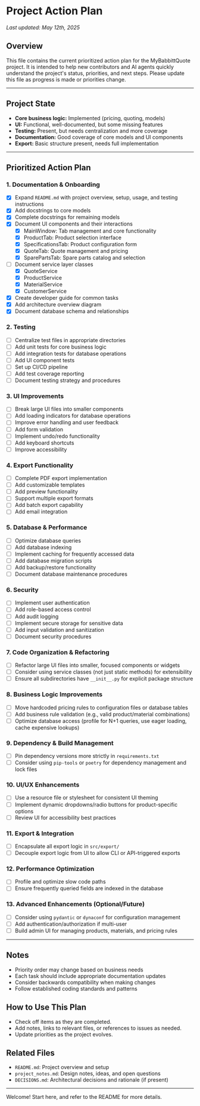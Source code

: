# Project Action Plan

_Last updated: May 12th, 2025_

## Overview
This file contains the current prioritized action plan for the MyBabbittQuote project. It is intended to help new contributors and AI agents quickly understand the project's status, priorities, and next steps. Please update this file as progress is made or priorities change.

---

## Project State
- **Core business logic:** Implemented (pricing, quoting, models)
- **UI:** Functional, well-documented, but some missing features
- **Testing:** Present, but needs centralization and more coverage
- **Documentation:** Good coverage of core models and UI components
- **Export:** Basic structure present, needs full implementation

---

## Prioritized Action Plan

### 1. Documentation & Onboarding
- [X] Expand `README.md` with project overview, setup, usage, and testing instructions
- [X] Add docstrings to core models
- [X] Complete docstrings for remaining models
- [X] Document UI components and their interactions
  - [X] MainWindow: Tab management and core functionality
  - [X] ProductTab: Product selection interface
  - [X] SpecificationsTab: Product configuration form
  - [X] QuoteTab: Quote management and pricing
  - [X] SparePartsTab: Spare parts catalog and selection
- [ ] Document service layer classes
  - [X] QuoteService
  - [X] ProductService
  - [X] MaterialService
  - [X] CustomerService
- [X] Create developer guide for common tasks
- [X] Add architecture overview diagram
- [X] Document database schema and relationships

### 2. Testing
- [ ] Centralize test files in appropriate directories
- [ ] Add unit tests for core business logic
- [ ] Add integration tests for database operations
- [ ] Add UI component tests
- [ ] Set up CI/CD pipeline
- [ ] Add test coverage reporting
- [ ] Document testing strategy and procedures

### 3. UI Improvements
- [ ] Break large UI files into smaller components
- [ ] Add loading indicators for database operations
- [ ] Improve error handling and user feedback
- [ ] Add form validation
- [ ] Implement undo/redo functionality
- [ ] Add keyboard shortcuts
- [ ] Improve accessibility

### 4. Export Functionality
- [ ] Complete PDF export implementation
- [ ] Add customizable templates
- [ ] Add preview functionality
- [ ] Support multiple export formats
- [ ] Add batch export capability
- [ ] Add email integration

### 5. Database & Performance
- [ ] Optimize database queries
- [ ] Add database indexing
- [ ] Implement caching for frequently accessed data
- [ ] Add database migration scripts
- [ ] Add backup/restore functionality
- [ ] Document database maintenance procedures

### 6. Security
- [ ] Implement user authentication
- [ ] Add role-based access control
- [ ] Add audit logging
- [ ] Implement secure storage for sensitive data
- [ ] Add input validation and sanitization
- [ ] Document security procedures

### 7. Code Organization & Refactoring
- [ ] Refactor large UI files into smaller, focused components or widgets
- [ ] Consider using service classes (not just static methods) for extensibility
- [ ] Ensure all subdirectories have `__init__.py` for explicit package structure

### 8. Business Logic Improvements
- [ ] Move hardcoded pricing rules to configuration files or database tables
- [ ] Add business rule validation (e.g., valid product/material combinations)
- [ ] Optimize database access (profile for N+1 queries, use eager loading, cache expensive lookups)

### 9. Dependency & Build Management
- [ ] Pin dependency versions more strictly in `requirements.txt`
- [ ] Consider using `pip-tools` or `poetry` for dependency management and lock files

### 10. UI/UX Enhancements
- [ ] Use a resource file or stylesheet for consistent UI theming
- [ ] Implement dynamic dropdowns/radio buttons for product-specific options
- [ ] Review UI for accessibility best practices

### 11. Export & Integration
- [ ] Encapsulate all export logic in `src/export/`
- [ ] Decouple export logic from UI to allow CLI or API-triggered exports

### 12. Performance Optimization
- [ ] Profile and optimize slow code paths
- [ ] Ensure frequently queried fields are indexed in the database

### 13. Advanced Enhancements (Optional/Future)
- [ ] Consider using `pydantic` or `dynaconf` for configuration management
- [ ] Add authentication/authorization if multi-user
- [ ] Build admin UI for managing products, materials, and pricing rules

---

## Notes
- Priority order may change based on business needs
- Each task should include appropriate documentation updates
- Consider backwards compatibility when making changes
- Follow established coding standards and patterns

## How to Use This Plan
- Check off items as they are completed.
- Add notes, links to relevant files, or references to issues as needed.
- Update priorities as the project evolves.

## Related Files
- `README.md`: Project overview and setup
- `project_notes.md`: Design notes, ideas, and open questions
- `DECISIONS.md`: Architectural decisions and rationale (if present)

---

Welcome! Start here, and refer to the README for more details. 